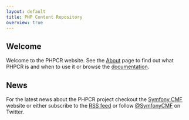 ```yaml
---
layout: default
title: PHP Content Repository
overview: true
---
```


## Welcome

Welcome to the PHPCR website. See the [About](/about) page to find out what PHPCR is and when
to use it or browse the [documentation](/documentation).

## News

For the latest news about the PHPCR project checkout the [Symfony
CMF](http://cmf.symfony.com/news) website or either subscribe to the [RSS
feed](http://cmf.symfony.com/news.rss) or follow
[@SymfonyCMF](http://twitter.com/SymfonyCMF) on Twitter.
